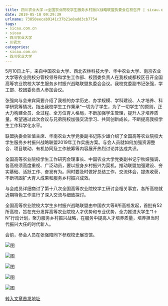 ```yaml
---
title: 四川农业大学->全国农业院校学生服务乡村振兴战略联盟执委会在校召开 | sicau.com.cn
date: 2019-05-10 09:29:39
urlname: 73850eecab9141c37b21e8add3cb7754
tags: 
- sicau.com.cn
- sicau
- 四川农业大学
- 川农大
categories:
- sicau.com.cn
- 四川农业大学
---
```



5月10日上午，来自中国农业大学、西北农林科技大学、华中农业大学、南京农业大学等农业院校分管校领导和学生工作部、校团委负责人在我校成都校区召开全国高等农业院校大学生服务乡村振兴战略联盟执委会会议。我校党委副书记张强，学工部、校团委负责人参加会议。

张强向与会来宾简要介绍了我校的办学历史、办学规模、学科建设、人才培养、科学研究等情况，指出我校学生工作秉承“一切为了学生，为了一切学生”的原则，正大力构建全员、全过程、全方位育人格局，不断加强学生管理，提升人才培养质量。希望通过此次会议与兄弟院校加强交流学习、共同创新成长，不断提高我校学生工作科学化水平。

联盟执委会轮值主席、华南农业大学党委副书记陈少雄介绍了全国高等农业院校大学生服务乡村振兴战略联盟2019年工作实施方案。与会人员就如何加强资源整合、项目联动、有机协同及工作统筹等内容展开热烈讨论并达成共识。

全国高等农业院校学生工作研究会理事长、中国农业大学党委副书记宁秋娅强调，各高校须高度重视、广泛动员，要以投身乡村振兴为契机，推动联盟加强建设、夯实基础、活跃工作、奋发有为。同时要及时做好总结工作，交流体会，提炼收获，不断巩固扩大育人成果和服务乡村振兴成效。

与会成员详细商讨了第十八次全国高等农业院校学工研讨会相关事宜，各所高校就近期特色工作进行了深入交流与细致探讨。

全国高等农业院校大学生乡村振兴战略联盟由中国农大等8所高校发起，首批有52所高校，旨在充分发挥高等农业院校人才优势和专业优势，全力推进大学生“1＋N”行动计划，聚力服务乡村振兴战略，在服务中提高人才培养质量，培养担当时代振兴大任的时代新人。

会前，参会人员在张强陪同下参观校史展览馆。



![图](https://news.sicau.edu.cn/__local/3/0F/14/9626DCBCE0D37CE02580966E01F_057035A0_D597.jpg)

![图](https://news.sicau.edu.cn/__local/0/F6/13/1DE7327106059513BF4E29EB83E_E6F1B351_96B6.jpg)

![图](https://news.sicau.edu.cn/__local/7/0E/D8/DF3A8EABA483A06CBE785540FDC_6196E2F9_9AD4.jpg)

![图](https://news.sicau.edu.cn/__local/A/EC/C0/D74A9CF9208AFD81C3952D28299_87570D14_985A.jpg)

![图](https://news.sicau.edu.cn/__local/E/51/CE/B7536297E3124B57E41FE3B75B7_8AFBC6F1_D5C2.jpg)

[转入文章首发地址](https://news.sicau.edu.cn/info/1078/51133.htm)